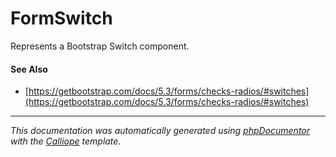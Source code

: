 # FormSwitch

Represents a Bootstrap Switch component.

#### See Also

- [https://getbootstrap.com/docs/5.3/forms/checks-radios/#switches](https://getbootstrap.com/docs/5.3/forms/checks-radios/#switches)

---

*This documentation was automatically generated using [phpDocumentor](http://www.phpdoc.org/) with the [Calliope](https://github.com/DaphneWebFramework/Calliope) template.*
